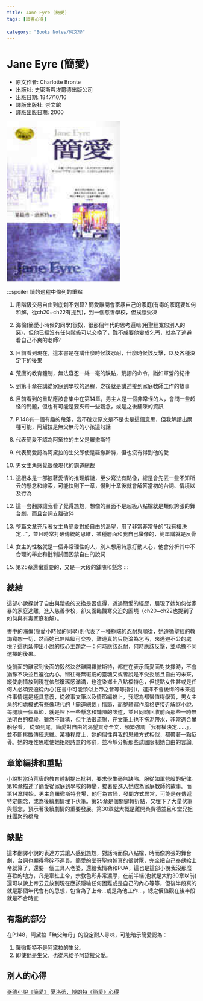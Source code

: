 ```yaml
---
title: Jane Eyre (簡愛)
tags: [讀書心得]

category: "Books Notes/純文學"
---
```


# Jane Eyre (簡愛)
* 原文作者: Charlotte Bronte
* 出版社: 史密斯與埃爾德出版公司
* 出版日期: 1847/10/16
* 譯版出版社: 崇文館
* 譯版出版日期: 2000

<img src="/assets/posts/簡愛.jpg" alt="" width="300"/>
<!-- more -->

:::spoiler 讀的過程中條列的重點

1. 用階級交易自由到底划不划算? 簡愛離開會家暴自己的家庭(有毒的家庭要如何和解，從ch20~ch22有提到)，到一個慈善學校，但挨餓受凍
2. 海倫(簡愛小時候的同學)很奴，很那個年代的思考邏輯(用聖經寬恕別人的惡)，但他已經沒有任何階級可以交換了，難不成要他變成乞丐，就為了逃避看自己不爽的老師?
3. 目前看到現在，這本書是在講什麼時候該忍耐，什麼時候該反擊，以及各種決定下的後果
4. 荒唐的教育體制，無法容忍一絲一毫的缺點，荒謬的命令，猶如軍營的紀律
5. 到第十章在講從家庭到學校的過程，之後就是講述接到家庭教師工作的故事
6. 目前看到的重點應該會集中在第14章，男主人是一個非常怪的人，會問一些超怪的問題，但也有可能是要夾帶一些觀念，或是之後鋪陳的資訊
7. P.148有一個有趣的段落，我不確定原文是不是也是這個意思，但我解讀出兩種可能，阿黛拉是無父無母的小孩這句話
  1. 代表簡愛不認為阿黛拉的生父是羅撤斯特
  2. 代表簡愛認為阿黛拉的生父即使是羅撤斯特，但也沒有得到他的愛

8. 男女主角感覺很像現代的霸道總裁
9. 這根本是一部披著愛情的推理解謎，至少寫法有點像，總是會先丟一些不知所云的懸念和線索，可能快則下一章，慢則十章後就會解答當初的台詞、情境以及行為
10. 這一套翻譯讓我看了覺得尷尬，想像的畫面不是超級八點檔就是類似誇張的舞台劇，而且台詞支離破碎
11. 整篇文章充斥著女主角簡愛對於自由的渴望，用了非常非常多的"我有權決定..."，並且時常打破傳統的思維，某種層面和我自己蠻像的，簡單講就是反骨
12. 女主的性格就是一個非常理性的人，別人想用詩意打動人心，他會分析其中不合理的舉止和批判試圖囚禁自由的說詞
13. 第25章還蠻重要的，又是一大段的鋪陳和懸念
:::

## 總結
這部小說探討了自由與階級的交換是否值得，透過簡愛的經歷，展現了她如何從家暴的家庭逃離，進入慈善學校，卻又面臨饑寒交迫的困境（ch20~ch22也提到了如何與有毒家庭和解）。

書中的海倫(簡愛小時候的同學)則代表了一種極端的忍耐與順從，她遵循聖經的教誨寬恕一切，然而她已無階級可交換，難道真的只能淪為乞丐，來逃避不公的處境？這也延伸出小說的核心主題之一：何時應該忍耐，何時應該反擊，並承擔不同選擇的後果。

從前面的離家到後面的毅然決然離開羅撤斯特，都在在表示簡愛面對抉擇時，不會猶豫不決並且遵從內心，嚮往毫無瑕疵的靈魂又或者說是不受委屈且自由的未來，縱使劇情放到現在依然瓊瑤感滿滿，也渲染鄉土八點檔特色，但提點女性甚或是任何人必須要遵從內心(在書中可能類似上帝之音等等指引)，選擇不會後悔的未來這件事情還是極具意義，從敘事文筆以及情節編排上，我認為都蠻值得學習，男女主角的相處模式有些像現代的「霸道總裁」情節，而整體寫作風格更接近解謎小說，每閱讀一個章節，就是埋下一些懸念和鋪陳的味道，並且同時回收前面那些一時無法明白的橋段，雖然不難猜，但手法很流暢，在文筆上也不拖泥帶水，非常適合暈船仔看。
從頭到尾，簡愛對自由的渴望貫穿全文，頻繁強調「我有權決定……」，並不斷挑戰傳統思維。某種程度上，她的個性與我的思維方式相似，都帶著一點反骨。她的理性思維使她拒絕詩意的修辭，並冷靜分析那些試圖限制她自由的言論。

## 章節編排和重點
小說對當時荒唐的教育體制提出批判，要求學生毫無缺陷、服從如軍營般的紀律。第10章描述了簡愛從家庭到學校的轉變，接著便進入她成為家庭教師的故事。而第14章開始，男主角羅徹斯特登場，他行為古怪，發問方式異常，可能是在傳遞特定觀念，或為後續劇情埋下伏筆。第25章是個關鍵轉折點，又埋下了大量伏筆與懸念，預示著後續劇情的重要發展。第30章就大概是離開桑費德並且和堂兄姐妹團聚的橋段

## 缺點
這本翻譯小說的表達方式讓人感到尷尬，對話時而像八點檔，時而像誇張的舞台劇，台詞也顯得零碎不連貫。簡愛的堂哥聖約翰真的很討厭，完全把自己奉獻給上帝就算了，還要一個工具人老婆，還給我情勒和PUA，這也是這部小說我沒那麼喜歡的地方，凡是牽扯上帝，宗教色彩非常濃厚，在前半端(也就是大約30章以前)還可以說上帝云云放到現在應該隱喻任何困難或是自己的內心等等，但後半段真的就是那個年代會有的思想，包含為了上帝...或是為他工作...，總之價值觀在後半段就是不合時宜

## 有趣的部分
在P.148，阿黛拉「無父無母」的設定耐人尋味，可能暗示簡愛認為：
1. 羅徹斯特不是阿黛拉的生父。
2. 即使他是生父，也從未給予阿黛拉父愛。

## 別人的心得
[哥德小說《簡愛》](https://home.gamer.com.tw/artwork.php?sn=5899014)
[夏洛蒂．博朗特《簡愛》心得](https://steffaniehuang.pixnet.net/blog/post/353136408)